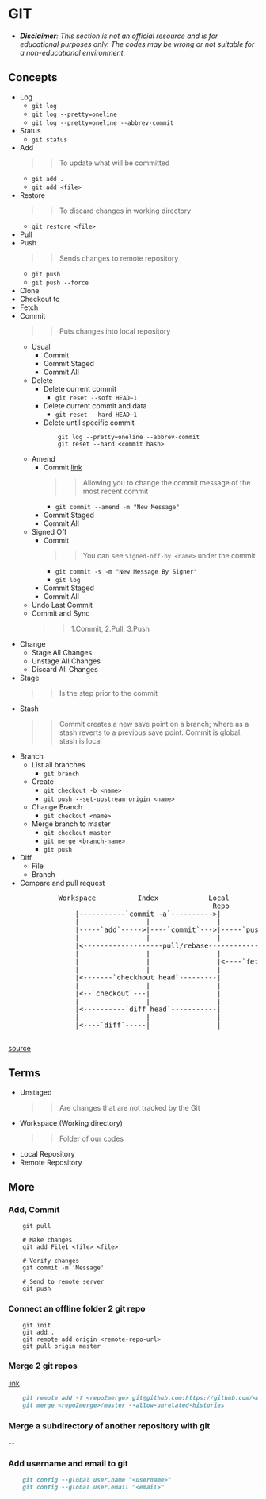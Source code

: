# GIT
- _**Disclaimer**: This section is not an official resource and is for educational purposes only. The codes may be wrong or not suitable for a non-educational environment._
## Concepts
- Log
    - `git log`
    - `git log --pretty=oneline`
    - `git log --pretty=oneline --abbrev-commit`
- Status
    - `git status`
- Add
    >> To update what will be committed
    - `git add .`
    - `git add <file>`
- Restore
    >> To discard changes in working directory
    - `git restore <file>`
- Pull
- Push
    >> Sends changes to remote repository
    - `git push`
    - `git push --force`
- Clone
- Checkout to
- Fetch
- Commit
    >> Puts changes into local repository
    - Usual
        - Commit
        - Commit Staged
        - Commit All
    - Delete
        - Delete current commit
            - `git reset --soft HEAD~1`
        - Delete current commit and data
            - `git reset --hard HEAD~1`
        - Delete until specific commit
            ~~~git
                git log --pretty=oneline --abbrev-commit
                git reset --hard <commit hash>
            ~~~
    - Amend
        - Commit [link](https://stackoverflow.com/a/179147/2227070)
            >> Allowing you to change the commit message of the most recent commit
            - `git commit --amend -m "New Message"`
        - Commit Staged
        - Commit All 
    - Signed Off
        - Commit
            >> You can see `Signed-off-by <name>` under the commit
            - `git commit -s -m "New Message By Signer"`
            - `git log`
        - Commit Staged
        - Commit All
    - Undo Last Commit
    - Commit and Sync
        >> 1.Commit, 2.Pull, 3.Push
- Change
    - Stage All Changes
    - Unstage All Changes
    - Discard All Changes
- Stage
    >> Is the step prior to the commit
- Stash
    >> Commit creates a new save point on a branch; where as a stash reverts to a previous save point.
    >> Commit is global, stash is local
- Branch
    - List all branches
        - `git branch`
    - Create
        - `git checkout -b <name>`
        - `git push --set-upstream origin <name>`
    - Change Branch
        - `git checkout <name>`
    - Merge branch to master
        - `git checkout master`
        - `git merge <branch-name>`
        - `git push`
- Diff
    - File
    - Branch
- Compare and pull request

<pre>
            Workspace          Index            Local            Remote
                                                 Repo             Repo
                |-----------`commit -a`---------->|                |
                |                |                |                |
                |-----`add`----->|----`commit`--->|-----`push`---->|
                |                |                |                |
                |<-------------------pull/rebase-------------------|
                |                |                |                |
                |                |                |<----`fetch`----|
                |                |                |                |
                |<-------`checkhout head`---------|                |
                |                |                |                |
                |<--`checkout`---|                |                |
                |                |                |                |
                |<----------`diff head`-----------|                |
                |                |                |                |
                |<----`diff`-----|                |                |

</pre>

[source](https://stackoverflow.com/a/30039242/2227070)

## Terms
- Unstaged
    >> Are changes that are not tracked by the Git
- Workspace (Working directory)
    >> Folder of our codes
- Local Repository
- Remote Repository

## More
### Add, Commit
~~~git
    git pull

    # Make changes
    git add File1 <file> <file>

    # Verify changes
    git commit -m 'Message'

    # Send to remote server
    git push
~~~
### Connect an offline folder 2 git repo
~~~git
    git init
    git add .
    git remote add origin <remote-repo-url>
    git pull origin master
~~~
### Merge 2 git repos
[link](https://medium.com/altcampus/how-to-merge-two-or-multiple-git-repositories-into-one-9f8a5209913f)
~~~markdown
    git remote add -f <repo2merge> git@github.com:https://github.com/<user>/<repo>
    git merge <repo2merge>/master --allow-unrelated-histories
~~~
### Merge a subdirectory of another repository with git
--
### Add username and email to git
~~~markdown
    git config --global user.name "<username>"
    git config --global user.email "<email>"
~~~